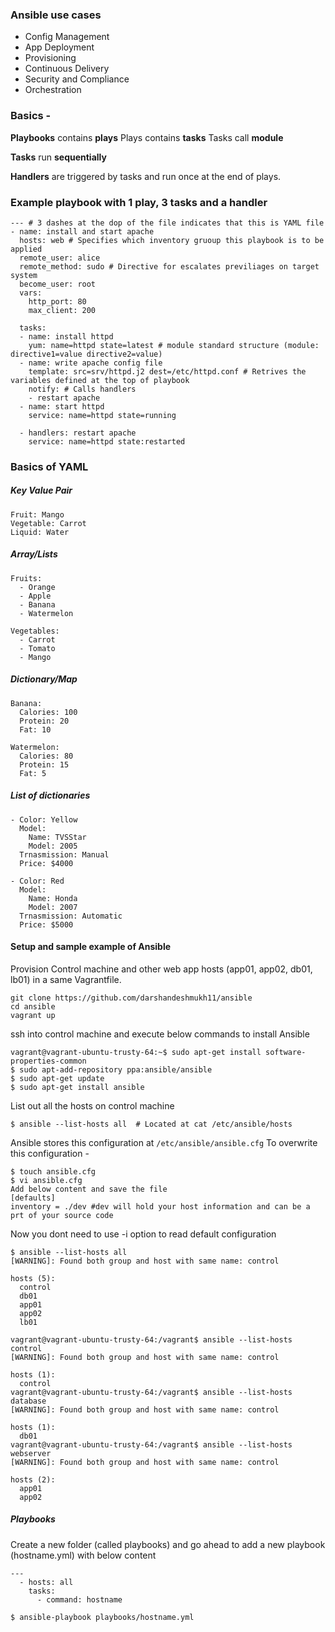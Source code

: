 ### Ansible use cases
- Config Management
- App Deployment
- Provisioning
- Continuous Delivery
- Security and Compliance
- Orchestration

### Basics - 
**Playbooks** contains **plays**
Plays contains **tasks**
Tasks call **module**

**Tasks** run **sequentially**

**Handlers** are triggered by tasks and run once at the end of plays.

### Example playbook with 1 play, 3 tasks and a handler
```
--- # 3 dashes at the dop of the file indicates that this is YAML file
- name: install and start apache 
  hosts: web # Specifies which inventory gruoup this playbook is to be applied
  remote_user: alice
  remote_method: sudo # Directive for escalates previliages on target system
  become_user: root
  vars:
    http_port: 80
    max_client: 200
  
  tasks:
  - name: install httpd
    yum: name=httpd state=latest # module standard structure (module: directive1=value directive2=value)
  - name: write apache config file
    template: src=srv/httpd.j2 dest=/etc/httpd.conf # Retrives the variables defined at the top of playbook
    notify: # Calls handlers
    - restart apache
  - name: start httpd
    service: name=httpd state=running
  
  - handlers: restart apache
    service: name=httpd state:restarted
```



### Basics of YAML
##### Key Value Pair

```
Fruit: Mango
Vegetable: Carrot
Liquid: Water
```


##### Array/Lists
```
Fruits:
  - Orange
  - Apple
  - Banana
  - Watermelon

Vegetables:
  - Carrot
  - Tomato
  - Mango
```  

##### Dictionary/Map
```
Banana:
  Calories: 100
  Protein: 20
  Fat: 10

Watermelon:
  Calories: 80
  Protein: 15
  Fat: 5
```  

##### List of dictionaries
```
- Color: Yellow
  Model:
    Name: TVSStar
    Model: 2005
  Trnasmission: Manual
  Price: $4000
    
- Color: Red
  Model:
    Name: Honda
    Model: 2007
  Trnasmission: Automatic
  Price: $5000    
  ```
  #### Setup and sample example of Ansible
  Provision Control machine and other web app hosts (app01, app02, db01, lb01) in a same Vagrantfile. 
  ```
  git clone https://github.com/darshandeshmukh11/ansible
  cd ansible
  vagrant up
  ```
  ssh into control machine and execute below commands to install Ansible
  ```
  vagrant@vagrant-ubuntu-trusty-64:~$ sudo apt-get install software-properties-common
  $ sudo apt-add-repository ppa:ansible/ansible
  $ sudo apt-get update
  $ sudo apt-get install ansible
  ```
  
  List out all the hosts on control machine
  ```
  $ ansible --list-hosts all  # Located at cat /etc/ansible/hosts
  ```
  Ansible stores this configuration at ```/etc/ansible/ansible.cfg``` 
  To overwrite this configuration - 
  ```
  $ touch ansible.cfg
  $ vi ansible.cfg
  Add below content and save the file 
  [defaults]
  inventory = ./dev #dev will hold your host information and can be a prt of your source code
  ```
  Now you dont need to use -i option to read default configuration
  ```
  $ ansible --list-hosts all
  [WARNING]: Found both group and host with same name: control

  hosts (5):
    control
    db01
    app01
    app02
    lb01
 
  vagrant@vagrant-ubuntu-trusty-64:/vagrant$ ansible --list-hosts control
  [WARNING]: Found both group and host with same name: control

  hosts (1):
    control
 vagrant@vagrant-ubuntu-trusty-64:/vagrant$ ansible --list-hosts database
 [WARNING]: Found both group and host with same name: control

  hosts (1):
    db01
 vagrant@vagrant-ubuntu-trusty-64:/vagrant$ ansible --list-hosts webserver
 [WARNING]: Found both group and host with same name: control

  hosts (2):
    app01
    app02
``` 
##### Playbooks
Create a new folder (called playbooks) and go ahead to add a new playbook (hostname.yml) with below content 
```
---
  - hosts: all
    tasks:
      - command: hostname

$ ansible-playbook playbooks/hostname.yml
```
